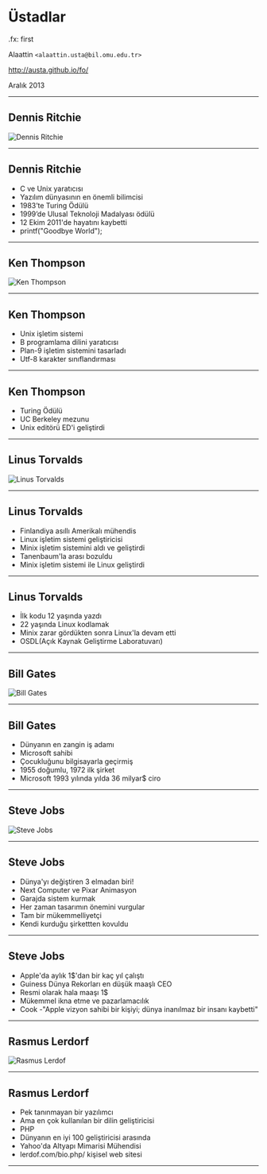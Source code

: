 #   Üstadlar

.fx: first

Alaattin `<alaattin.usta@bil.omu.edu.tr>`

http://austa.github.io/fo/

Aralık 2013

---

##  Dennis Ritchie

![Dennis Ritchie](media/Dennis_MacAlistair_Ritchie_.jpg)

---

##  Dennis Ritchie

- C ve Unix yaratıcısı
- Yazılım dünyasının en önemli bilimcisi
- 1983’te Turing Ödülü
- 1999’de Ulusal Teknoloji Madalyası ödülü
- 12 Ekim 2011'de hayatını kaybetti
- printf("Goodbye World");

---

##  Ken Thompson

![Ken Thompson](media/1997_ken_thompson.jpg)

---

##  Ken Thompson

- Unix işletim sistemi
- B programlama dilini yaratıcısı
- Plan-9 işletim sistemini tasarladı
- Utf-8 karakter sınıflandırması

---

##  Ken Thompson

- Turing Ödülü
- UC Berkeley mezunu
- Unix editörü ED'i geliştirdi

---

## Linus Torvalds

![Linus Torvalds](media/linus-torvalds_64903.jpg)

---

##  Linus Torvalds

- Finlandiya asıllı Amerikalı mühendis
- Linux işletim sistemi geliştiricisi
- Minix işletim sistemini aldı ve geliştirdi
- Tanenbaum'la arası bozuldu
- Minix işletim sistemi ile Linux geliştirdi

---

##  Linus Torvalds

- İlk kodu 12 yaşında yazdı
- 22 yaşında Linux kodlamak
- Minix zarar gördükten sonra Linux'la devam etti
- OSDL(Açık Kaynak Geliştirme Laboratuvarı)

---

##  Bill Gates
![Bill Gates](media/Bill-Gates_2012907b.jpg)

---

##  Bill Gates

- Dünyanın en zangin iş adamı
- Microsoft sahibi
- Çocukluğunu bilgisayarla geçirmiş
- 1955 doğumlu, 1972 ilk şirket
- Microsoft 1993 yılında yılda 36 milyar$ ciro

---

##  Steve Jobs
![Steve Jobs](media/steve-jobs2.jpg)

---

##  Steve Jobs

- Dünya'yı değiştiren 3 elmadan biri!
- Next Computer ve Pixar Animasyon
- Garajda sistem kurmak
- Her zaman tasarımın önemini vurgular
- Tam bir mükemmelliyetçi
- Kendi kurduğu şirkettten kovuldu

---

##  Steve Jobs

- Apple'da aylık 1$'dan bir kaç yıl çalıştı
- Guiness Dünya Rekorları en düşük maaşlı CEO
- Resmi olarak hala maaşı 1$
- Mükemmel ikna etme ve pazarlamacılık
- Cook -"Apple vizyon sahibi bir kişiyi; dünya inanılmaz bir insanı kaybetti"

---

##  Rasmus Lerdorf
![Rasmus Lerdof](media/Rasmus_Lerdorf_LinuxTag_2002.jpg)

---

##  Rasmus Lerdorf

- Pek tanınmayan bir yazılımcı
- Ama en çok kullanılan bir dilin geliştiricisi
- PHP
- Dünyanın en iyi 100 geliştiricisi arasında
- Yahoo'da Altyapı Mimarisi Mühendisi
- lerdof.com/bio.php/ kişisel web sitesi

---
